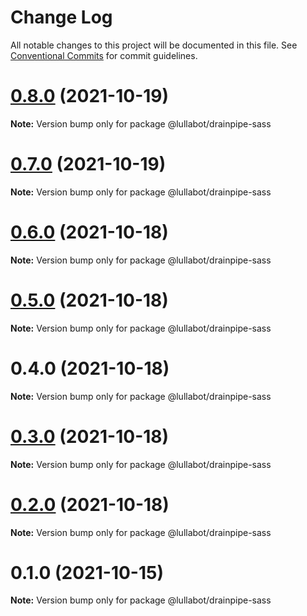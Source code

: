 # Change Log

All notable changes to this project will be documented in this file.
See [Conventional Commits](https://conventionalcommits.org) for commit guidelines.

# [0.8.0](https://github.com/lullabot/drainpipe/compare/@lullabot/drainpipe-sass@0.7.0...@lullabot/drainpipe-sass@0.8.0) (2021-10-19)

**Note:** Version bump only for package @lullabot/drainpipe-sass





# [0.7.0](https://github.com/lullabot/drainpipe/compare/@lullabot/drainpipe-sass@0.6.0...@lullabot/drainpipe-sass@0.7.0) (2021-10-19)

**Note:** Version bump only for package @lullabot/drainpipe-sass





# [0.6.0](https://github.com/lullabot/drainpipe/compare/@lullabot/drainpipe-sass@0.5.0...@lullabot/drainpipe-sass@0.6.0) (2021-10-18)

**Note:** Version bump only for package @lullabot/drainpipe-sass





# [0.5.0](https://github.com/lullabot/drainpipe/compare/@lullabot/drainpipe-sass@0.4.0...@lullabot/drainpipe-sass@0.5.0) (2021-10-18)

**Note:** Version bump only for package @lullabot/drainpipe-sass





# 0.4.0 (2021-10-18)

**Note:** Version bump only for package @lullabot/drainpipe-sass





# [0.3.0](https://github.com/lullabot/drainpipe/compare/@lullabot/drainpipe-sass@0.2.0...@lullabot/drainpipe-sass@0.3.0) (2021-10-18)

**Note:** Version bump only for package @lullabot/drainpipe-sass





# [0.2.0](https://github.com/lullabot/drainpipe/compare/@lullabot/drainpipe-sass@0.1.0...@lullabot/drainpipe-sass@0.2.0) (2021-10-18)

**Note:** Version bump only for package @lullabot/drainpipe-sass





# 0.1.0 (2021-10-15)

**Note:** Version bump only for package @lullabot/drainpipe-sass
